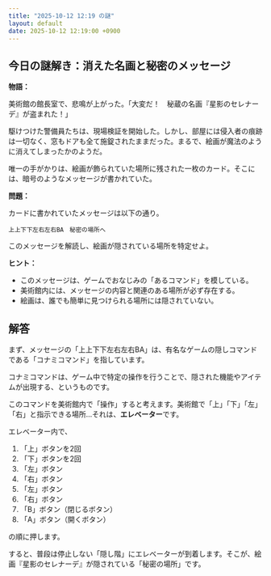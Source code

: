 ```yaml
---
title: "2025-10-12 12:19 の謎"
layout: default
date: 2025-10-12 12:19:00 +0900
---
```

## 今日の謎解き：消えた名画と秘密のメッセージ

**物語：**

美術館の館長室で、悲鳴が上がった。「大変だ！　秘蔵の名画『星影のセレナーデ』が盗まれた！」

駆けつけた警備員たちは、現場検証を開始した。しかし、部屋には侵入者の痕跡は一切なく、窓もドアも全て施錠されたままだった。まるで、絵画が魔法のように消えてしまったかのようだ。

唯一の手がかりは、絵画が飾られていた場所に残された一枚のカード。そこには、暗号のようなメッセージが書かれていた。

**問題：**

カードに書かれていたメッセージは以下の通り。

```
上上下下左右左右BA　秘密の場所へ
```

このメッセージを解読し、絵画が隠されている場所を特定せよ。

**ヒント：**

*   このメッセージは、ゲームでおなじみの「あるコマンド」を模している。
*   美術館内には、メッセージの内容と関連のある場所が必ず存在する。
*   絵画は、誰でも簡単に見つけられる場所には隠されていない。

## 解答

まず、メッセージの「上上下下左右左右BA」は、有名なゲームの隠しコマンドである「コナミコマンド」を指しています。

コナミコマンドは、ゲーム中で特定の操作を行うことで、隠された機能やアイテムが出現する、というものです。

このコマンドを美術館内で「操作」すると考えます。美術館で「上」「下」「左」「右」と指示できる場所…それは、**エレベーター**です。

エレベーター内で、
1.  「上」ボタンを2回
2.  「下」ボタンを2回
3.  「左」ボタン
4.  「右」ボタン
5.  「左」ボタン
6.  「右」ボタン
7.  「B」ボタン（閉じるボタン）
8.  「A」ボタン（開くボタン）

の順に押します。

すると、普段は停止しない「隠し階」にエレベーターが到着します。そこが、絵画『星影のセレナーデ』が隠されている「秘密の場所」です。
